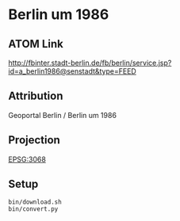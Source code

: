Berlin um 1986
==============

ATOM Link
---------

http://fbinter.stadt-berlin.de/fb/berlin/service.jsp?id=a_berlin1986@senstadt&type=FEED

Attribution
-----------

Geoportal Berlin / Berlin um 1986

Projection
----------

[EPSG:3068](http://spatialreference.org/ref/epsg/3068/)

Setup
-----

```
bin/download.sh
bin/convert.py
```
